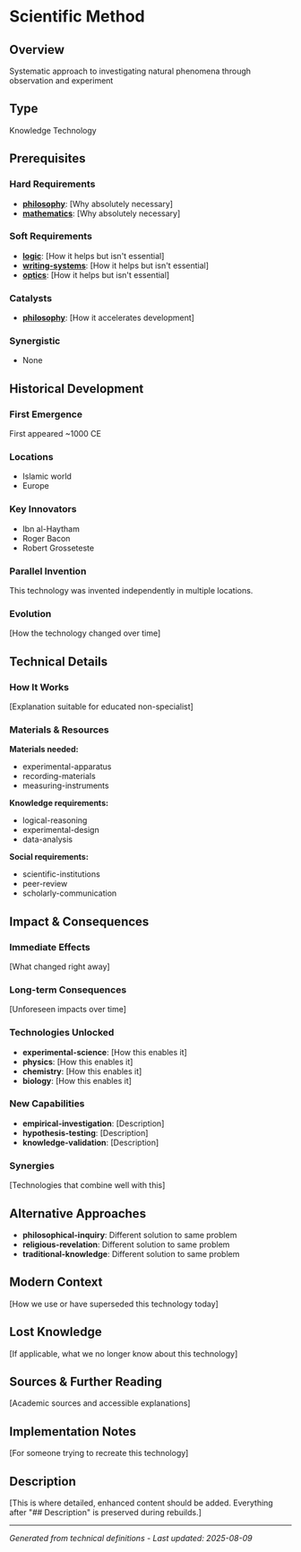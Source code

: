 # Scientific Method

## Overview
Systematic approach to investigating natural phenomena through observation and experiment

## Type
Knowledge Technology

## Prerequisites

### Hard Requirements
- **[philosophy](../philosophy/README.md)**: [Why absolutely necessary]
- **[mathematics](../mathematics/README.md)**: [Why absolutely necessary]

### Soft Requirements
- **[logic](../logic/README.md)**: [How it helps but isn't essential]
- **[writing-systems](../writing-systems/README.md)**: [How it helps but isn't essential]
- **[optics](../optics/README.md)**: [How it helps but isn't essential]

### Catalysts
- **[philosophy](../philosophy/README.md)**: [How it accelerates development]

### Synergistic
- None

## Historical Development

### First Emergence
First appeared ~1000 CE

### Locations
- Islamic world
- Europe

### Key Innovators
- Ibn al-Haytham
- Roger Bacon
- Robert Grosseteste

### Parallel Invention
This technology was invented independently in multiple locations.

### Evolution
[How the technology changed over time]

## Technical Details

### How It Works
[Explanation suitable for educated non-specialist]

### Materials & Resources
**Materials needed:**
- experimental-apparatus
- recording-materials
- measuring-instruments


**Knowledge requirements:**
- logical-reasoning
- experimental-design
- data-analysis


**Social requirements:**
- scientific-institutions
- peer-review
- scholarly-communication

## Impact & Consequences

### Immediate Effects
[What changed right away]

### Long-term Consequences
[Unforeseen impacts over time]

### Technologies Unlocked
- **experimental-science**: [How this enables it]
- **physics**: [How this enables it]
- **chemistry**: [How this enables it]
- **biology**: [How this enables it]

### New Capabilities
- **empirical-investigation**: [Description]
- **hypothesis-testing**: [Description]
- **knowledge-validation**: [Description]

### Synergies
[Technologies that combine well with this]

## Alternative Approaches
- **philosophical-inquiry**: Different solution to same problem
- **religious-revelation**: Different solution to same problem
- **traditional-knowledge**: Different solution to same problem

## Modern Context
[How we use or have superseded this technology today]

## Lost Knowledge
[If applicable, what we no longer know about this technology]

## Sources & Further Reading
[Academic sources and accessible explanations]

## Implementation Notes
[For someone trying to recreate this technology]

## Description








[This is where detailed, enhanced content should be added. Everything after "## Description" is preserved during rebuilds.]

---
*Generated from technical definitions - Last updated: 2025-08-09*
